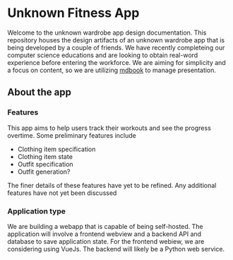 # Unknown Fitness App

Welcome to the unknown wardrobe app design documentation. This repository houses the design artifacts of an unknown wardrobe app that is being developed by a couple of friends. We have recently completeing our computer science educations and are looking to obtain real-word experience before entering the workforce. We are aiming for simplicity and a focus on content, so we are utilizing [mdbook](https://github.com/rust-lang/mdBook) to manage presentation. 

## About the app

### Features

This app aims to help users track their workouts and see the progress overtime. Some preliminary features include

- Clothing item specification
- Clothing item state
- Outfit specification
- Outfit generation?

The finer details of these features have yet to be refined. Any additional features have not yet been discussed

### Application type

We are building a webapp that is capable of being self-hosted. The application will involve a frontend webview and a backend API and database to save application state. For the frontend webiew, we are considering using VueJs. The backend will likely be a Python web service.
